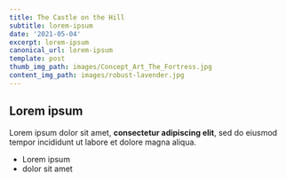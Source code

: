```yaml
---
title: The Castle on the Hill
subtitle: lorem-ipsum
date: '2021-05-04'
excerpt: lorem-ipsum
canonical_url: lorem-ipsum
template: post
thumb_img_path: images/Concept_Art_The_Fortress.jpg
content_img_path: images/robust-lavender.jpg
---
```

## Lorem ipsum

Lorem ipsum dolor sit amet, **consectetur adipiscing elit**, sed do eiusmod tempor incididunt ut labore et dolore magna aliqua.

- Lorem ipsum
- dolor sit amet